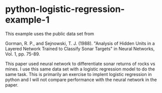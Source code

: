 # python-logistic-regression-example-1
This example uses the public data set from 

Gorman, R. P., and Sejnowski, T. J. (1988). "Analysis of Hidden Units in a 
Layered Network Trained to Classify Sonar Targets" in Neural Networks, 
Vol. 1, pp. 75-89. 

This paper used neural network to differentiate sonar returns of rocks vs 
mines. I use this same data set with a logistic regression model to do the 
same task. This is primarily an exercise to implent logistic regression in 
python and I will not compare performance with the neural network in the
paper.


  
